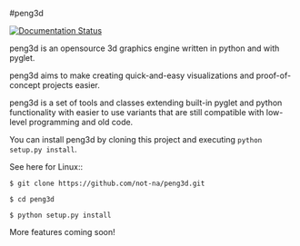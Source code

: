 #peng3d

[![Documentation Status](https://readthedocs.org/projects/peng3d/badge/?version=latest)](http://peng3d.readthedocs.io/en/latest/?badge=latest)

peng3d is an opensource 3d graphics engine written in python and with pyglet.

peng3d aims to make creating quick-and-easy visualizations and proof-of-concept projects easier.

peng3d is a set of tools and classes extending built-in pyglet and python functionality with easier to use variants that are still compatible with low-level programming and old code.

You can install peng3d by cloning this project and executing ``python setup.py install``.

See here for Linux::
    
    $ git clone https://github.com/not-na/peng3d.git
    
    $ cd peng3d
    
    $ python setup.py install

More features coming soon!

